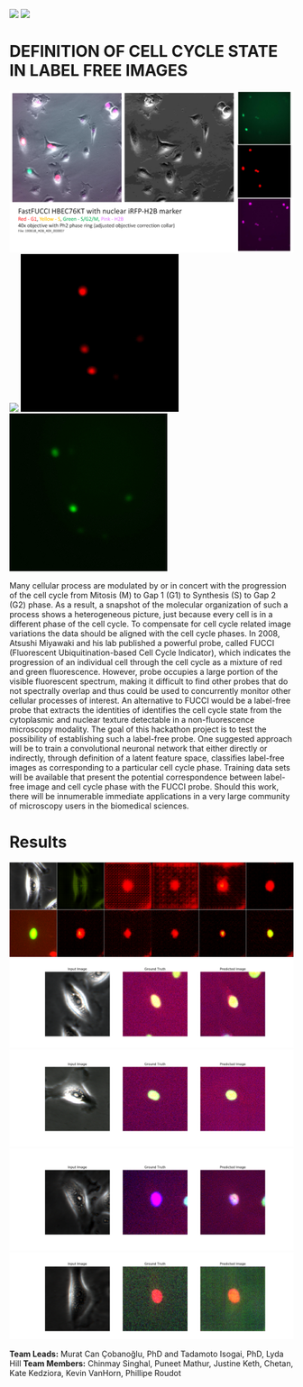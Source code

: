 ![](https://img.shields.io/badge/tensorflow-keras-orange) ![](https://img.shields.io/badge/-python%203-yellow) 

# DEFINITION OF CELL CYCLE STATE IN LABEL FREE IMAGES

![Explanation](Images/FastFUCCI_HBEC76KT.PNG)
<img src="Images/fucci.gif" width="280"/> <img src="Images/fuccyr.gif" width="280"/> <img src="Images/fuccyg.gif" width="280"/> 


Many cellular process are modulated by or in concert with the progression of the cell cycle from Mitosis (M) to Gap 1 (G1) to Synthesis (S) to Gap 2 (G2) phase. As a result, a snapshot of the molecular organization of such a process shows a heterogeneous picture, just because every cell is in a different phase of the cell cycle. To compensate for cell cycle related image variations the data should be aligned with the cell cycle phases. In 2008, Atsushi Miyawaki and his lab published a powerful probe, called FUCCI (Fluorescent Ubiquitination-based Cell Cycle Indicator), which indicates the progression of an individual cell through the cell cycle as a mixture of red and green fluorescence. However, probe occupies a large portion of the visible fluorescent spectrum, making it difficult to find other probes that do not spectrally overlap and thus could be used to concurrently monitor other cellular processes of interest. An alternative to FUCCI would be a label-free probe that extracts the identities of identifies the cell cycle state from the cytoplasmic and nuclear texture detectable in a non-fluorescence microscopy modality. The goal of this hackathon project is to test the possibility of establishing such a label-free probe. One suggested approach will be to train a convolutional neuronal network that either directly or indirectly, through definition of a latent feature space, classifies label-free images as corresponding to a particular cell cycle phase. Training data sets will be available that present the potential correspondence between label-free image and cell cycle phase with the FUCCI probe. Should this work, there will be innumerable immediate applications in a very large community of microscopy users in the biomedical sciences.       

# Results
![tiles](Images/img_tile2.png)
![tiles](Images/norm_epoch4350.png)
![tiles](Images/norm_epoch4400.png)
![tiles](Images/norm_epoch4450.png)
![tiles](Images/norm_epoch4900.png)



**Team Leads:** Murat Can Çobanoğlu, PhD and Tadamoto Isogai, PhD, Lyda Hill
**Team Members:** Chinmay Singhal, Puneet Mathur, Justine Keth, Chetan, Kate Kedziora, Kevin VanHorn, Phillipe Roudot
